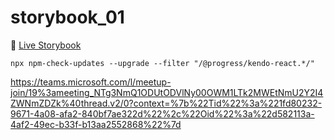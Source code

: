 # storybook_01

🚀 [Live Storybook](https://6346c29f12cb3212588eb719-kysdmcdpcq.chromatic.com/?path=/story/card01--regular)

`npx npm-check-updates --upgrade --filter "/@progress/kendo-react.*/"`

https://teams.microsoft.com/l/meetup-join/19%3ameeting_NTg3NmQ1ODUtODVlNy00OWM1LTk2MWEtNmU2Y2I4ZWNmZDZk%40thread.v2/0?context=%7b%22Tid%22%3a%221fd80232-9671-4a08-afa2-840bf7ae322d%22%2c%22Oid%22%3a%22d582113a-4af2-49ec-b33f-b13aa2552868%22%7d
